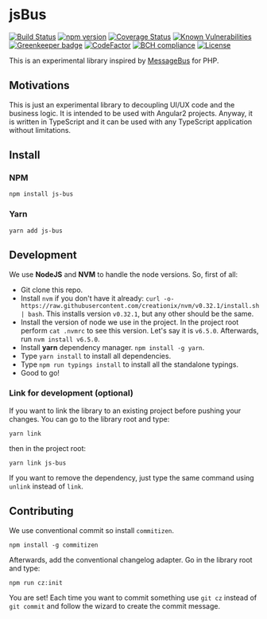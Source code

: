 # jsBus
[![Build Status](https://travis-ci.org/tafax/js-bus.svg?branch=master)](https://travis-ci.org/tafax/js-bus)
[![npm version](https://badge.fury.io/js/js-bus.svg)](https://badge.fury.io/js/js-bus)
[![Coverage Status](https://coveralls.io/repos/github/tafax/js-bus/badge.svg?branch=master)](https://coveralls.io/github/tafax/js-bus?branch=master)
[![Known Vulnerabilities](https://snyk.io/test/github/tafax/js-bus/badge.svg?targetFile=package.json)](https://snyk.io/test/github/tafax/js-bus?targetFile=package.json)
[![Greenkeeper badge](https://badges.greenkeeper.io/tafax/js-bus.svg)](https://greenkeeper.io/)
[![CodeFactor](https://www.codefactor.io/repository/github/tafax/js-bus/badge)](https://www.codefactor.io/repository/github/tafax/js-bus)
[![BCH compliance](https://bettercodehub.com/edge/badge/tafax/js-bus?branch=devel)](https://bettercodehub.com/)
[![License](https://img.shields.io/npm/l/js-bus.svg)](https://www.npmjs.com/package/js-bus)

This is an experimental library inspired by [MessageBus](https://github.com/SimpleBus/MessageBus) for PHP.

## Motivations

This is just an experimental library to decoupling UI/UX code and the business logic. It is intended to be used with Angular2 projects.
Anyway, it is written in TypeScript and it can be used with any TypeScript application without limitations.

## Install

### NPM
```
npm install js-bus
```

### Yarn
```
yarn add js-bus
```

## Development

We use **NodeJS** and **NVM** to handle the node versions. So, first of all:

* Git clone this repo.
* Install `nvm` if you don't have it already: `curl -o- https://raw.githubusercontent.com/creationix/nvm/v0.32.1/install.sh | bash`.
This installs version `v0.32.1`, but any other should be the same.
* Install the version of node we use in the project. In the project root perform `cat .nvmrc` to see this version.
Let's say it is `v6.5.0`. Afterwards, run `nvm install v6.5.0`.
* Install **yarn** dependency manager. `npm install -g yarn`.
* Type `yarn install` to install all dependencies.
* Type `npm run typings install` to install all the standalone typings.
* Good to go!

### Link for development (optional)

If you want to link the library to an existing project before pushing your changes.
You can go to the library root and type:
```
yarn link
```
then in the project root:
```
yarn link js-bus
```
If you want to remove the dependency, just type the same command using `unlink` instead of `link`.

## Contributing

We use conventional commit so install `commitizen`.
```
npm install -g commitizen
```
Afterwards, add the conventional changelog adapter. Go in the library root and type:
```
npm run cz:init
```

You are set! Each time you want to commit something use `git cz` instead of
`git commit` and follow the wizard to create the commit message.
